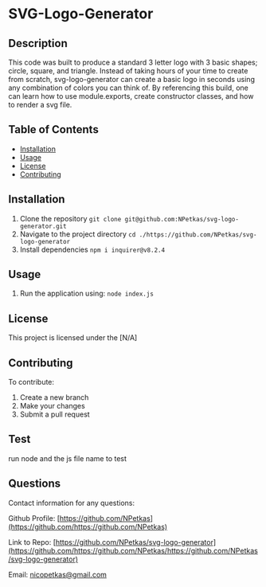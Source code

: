 # SVG-Logo-Generator


## Description
  This code was built to produce a standard 3 letter logo with 3 basic shapes; circle, square, and triangle. Instead of taking 
  hours of your time to create from scratch, svg-logo-generator can create a basic logo in seconds using any combination of
  colors you can think of. By referencing this build, one can learn how to use module.exports, create constructor classes,
  and how to render a svg file.


## Table of Contents
- [Installation](#installation)
- [Usage](#usage)
- [License](#license)
- [Contributing](#contributing)

## Installation

1. Clone the repository `git clone git@github.com:NPetkas/svg-logo-generator.git`
2. Navigate to the project directory `cd ./https://github.com/NPetkas/svg-logo-generator`
3. Install dependencies `npm i inquirer@v8.2.4`


## Usage
1. Run the application using: 
```node index.js```

## License

This project is licensed under the [N/A]


## Contributing

To contribute:

1. Create a new branch
2. Make your changes
3. Submit a pull request

## Test

run node and the js file name to test


## Questions

Contact information for any questions:

Github Profile: [https://github.com/NPetkas](https://github.com/https://github.com/NPetkas)

Link to Repo: [https://github.com/NPetkas/svg-logo-generator](https://github.com/https://github.com/NPetkas/https://github.com/NPetkas/svg-logo-generator)

Email: [nicopetkas@gmail.com](emailto:nicopetkas@gmail.com)

